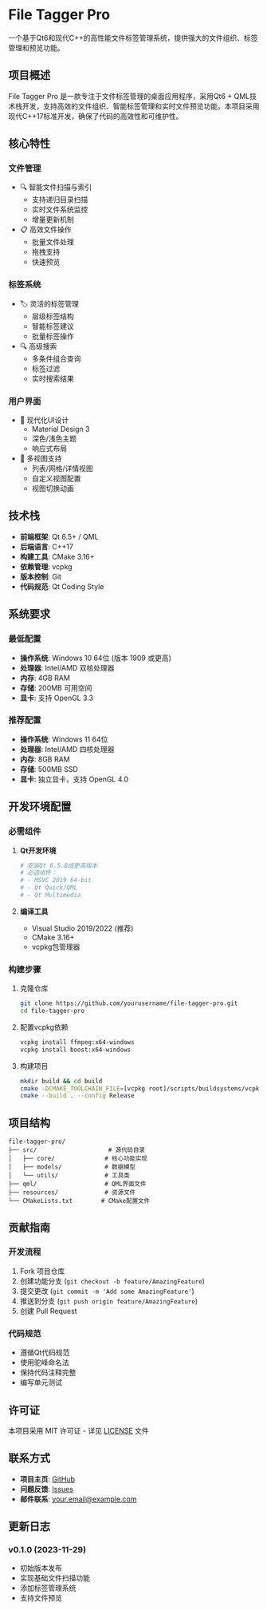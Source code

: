 # File Tagger Pro

一个基于Qt6和现代C++的高性能文件标签管理系统，提供强大的文件组织、标签管理和预览功能。

## 项目概述

File Tagger Pro 是一款专注于文件标签管理的桌面应用程序，采用Qt6 + QML技术栈开发，支持高效的文件组织、智能标签管理和实时文件预览功能。本项目采用现代C++17标准开发，确保了代码的高效性和可维护性。

## 核心特性

### 文件管理
- 🔍 智能文件扫描与索引
  - 支持递归目录扫描
  - 实时文件系统监控
  - 增量更新机制
- 📋 高效文件操作
  - 批量文件处理
  - 拖拽支持
  - 快速预览

### 标签系统
- 🏷️ 灵活的标签管理
  - 层级标签结构
  - 智能标签建议
  - 批量标签操作
- 🔍 高级搜索
  - 多条件组合查询
  - 标签过滤
  - 实时搜索结果

### 用户界面
- 🎨 现代化UI设计
  - Material Design 3
  - 深色/浅色主题
  - 响应式布局
- 📱 多视图支持
  - 列表/网格/详情视图
  - 自定义视图配置
  - 视图切换动画

## 技术栈

- **前端框架**: Qt 6.5+ / QML
- **后端语言**: C++17
- **构建工具**: CMake 3.16+
- **依赖管理**: vcpkg
- **版本控制**: Git
- **代码规范**: Qt Coding Style

## 系统要求

### 最低配置
- **操作系统**: Windows 10 64位 (版本 1909 或更高)
- **处理器**: Intel/AMD 双核处理器
- **内存**: 4GB RAM
- **存储**: 200MB 可用空间
- **显卡**: 支持 OpenGL 3.3

### 推荐配置
- **操作系统**: Windows 11 64位
- **处理器**: Intel/AMD 四核处理器
- **内存**: 8GB RAM
- **存储**: 500MB SSD
- **显卡**: 独立显卡，支持 OpenGL 4.0

## 开发环境配置

### 必需组件
1. **Qt开发环境**
   ```bash
   # 安装Qt 6.5.0或更高版本
   # 必选组件：
   # - MSVC 2019 64-bit
   # - Qt Quick/QML
   # - Qt Multimedia
   ```

2. **编译工具**
   - Visual Studio 2019/2022 (推荐)
   - CMake 3.16+
   - vcpkg包管理器

### 构建步骤
1. 克隆仓库
   ```bash
   git clone https://github.com/yourusername/file-tagger-pro.git
   cd file-tagger-pro
   ```

2. 配置vcpkg依赖
   ```bash
   vcpkg install ffmpeg:x64-windows
   vcpkg install boost:x64-windows
   ```

3. 构建项目
   ```bash
   mkdir build && cd build
   cmake -DCMAKE_TOOLCHAIN_FILE=[vcpkg root]/scripts/buildsystems/vcpkg.cmake ..
   cmake --build . --config Release
   ```

## 项目结构

```
file-tagger-pro/
├── src/                    # 源代码目录
│   ├── core/              # 核心功能实现
│   ├── models/            # 数据模型
│   └── utils/             # 工具类
├── qml/                   # QML界面文件
├── resources/             # 资源文件
└── CMakeLists.txt        # CMake配置文件
```

## 贡献指南

### 开发流程
1. Fork 项目仓库
2. 创建功能分支 (`git checkout -b feature/AmazingFeature`)
3. 提交更改 (`git commit -m 'Add some AmazingFeature'`)
4. 推送到分支 (`git push origin feature/AmazingFeature`)
5. 创建 Pull Request

### 代码规范
- 遵循Qt代码规范
- 使用驼峰命名法
- 保持代码注释完整
- 编写单元测试

## 许可证

本项目采用 MIT 许可证 - 详见 [LICENSE](LICENSE) 文件

## 联系方式

- **项目主页**: [GitHub](https://github.com/yourusername/file-tagger-pro)
- **问题反馈**: [Issues](https://github.com/yourusername/file-tagger-pro/issues)
- **邮件联系**: your.email@example.com

## 更新日志

### v0.1.0 (2023-11-29)
- 初始版本发布
- 实现基础文件扫描功能
- 添加标签管理系统
- 支持文件预览